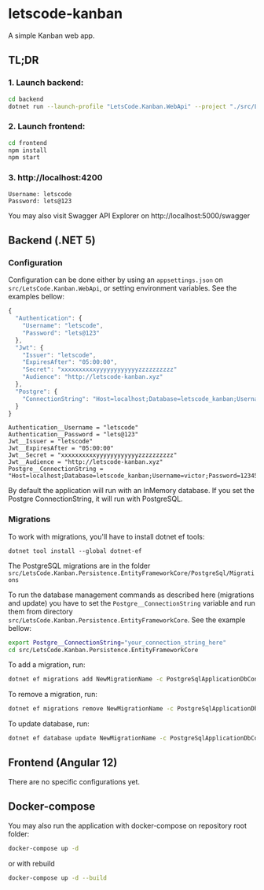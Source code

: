 # letscode-kanban
A simple Kanban web app.

## TL;DR

### 1. Launch backend:
```bash
cd backend
dotnet run --launch-profile "LetsCode.Kanban.WebApi" --project "./src/LetsCode.Kanban.WebApi"
```

### 2. Launch frontend:
```bash
cd frontend
npm install
npm start
```

### 3. http://localhost:4200
```
Username: letscode
Password: lets@123
```
You may also visit Swagger API Explorer on http://localhost:5000/swagger

## Backend (.NET 5)

### Configuration
Configuration can be done either by using an `appsettings.json` on `src/LetsCode.Kanban.WebApi`, or setting environment variables. See the examples bellow:
```js
{
  "Authentication": {
    "Username": "letscode",
    "Password": "lets@123"
  },
  "Jwt": {
    "Issuer": "letscode",
    "ExpiresAfter": "05:00:00",
    "Secret": "xxxxxxxxxxyyyyyyyyyyyyzzzzzzzzzz"
    "Audience": "http://letscode-kanban.xyz"
  },
  "Postgre": {
    "ConnectionString": "Host=localhost;Database=letscode_kanban;Username=victor;Password=123456"
  }
}
```
```
Authentication__Username = "letscode"
Authentication__Password = "lets@123"
Jwt__Issuer = "letscode"
Jwt__ExpiresAfter = "05:00:00"
Jwt__Secret = "xxxxxxxxxxyyyyyyyyyyyyzzzzzzzzzz"
Jwt__Audience = "http://letscode-kanban.xyz"
Postgre__ConnectionString = "Host=localhost;Database=letscode_kanban;Username=victor;Password=123456"
```
By default the application will run with an InMemory database.
If you set the Postgre ConnectionString, it will run with PostgreSQL.
### Migrations
To work with migrations, you'll have to install dotnet ef tools:
```
dotnet tool install --global dotnet-ef
```
The PostgreSQL migrations are in the folder
`src/LetsCode.Kanban.Persistence.EntityFrameworkCore/PostgreSql/Migrations`

To run the database management commands as described here (migrations and update) you have to set the `Postgre__ConnectionString` variable and run them from directory `src/LetsCode.Kanban.Persistence.EntityFrameworkCore`. See the example bellow: 
```bash
export Postgre__ConnectionString="your_connection_string_here"
cd src/LetsCode.Kanban.Persistence.EntityFrameworkCore
```

To add a migration, run:
```bash
dotnet ef migrations add NewMigrationName -c PostgreSqlApplicationDbContext -o PostgreSql/Migrations -s ../LetsCode.Kanban.WebApi
```
To remove a migration, run:
```bash
dotnet ef migrations remove NewMigrationName -c PostgreSqlApplicationDbContext -s ../LetsCode.Kanban.WebApi
```
To update database, run:
```bash
dotnet ef database update NewMigrationName -c PostgreSqlApplicationDbContext -s ../LetsCode.Kanban.WebApi
```

## Frontend (Angular 12)
There are no specific configurations yet.

## Docker-compose
You may also run the application with docker-compose on repository root folder:
```bash
docker-compose up -d
```
or with rebuild
```bash
docker-compose up -d --build
```